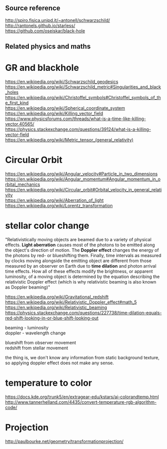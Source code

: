 Source reference
---------------------
http://spiro.fisica.unipd.it/~antonell/schwarzschild/  
http://rantonels.github.io/starless/  
https://github.com/oseiskar/black-hole  

Related physics and maths
------------------
# GR and blackhole
https://en.wikipedia.org/wiki/Schwarzschild_geodesics  
https://en.wikipedia.org/wiki/Schwarzschild_metric#Singularities_and_black_holes  
https://en.wikipedia.org/wiki/Christoffel_symbols#Christoffel_symbols_of_the_first_kind  
https://en.wikipedia.org/wiki/Spherical_coordinate_system  
https://en.wikipedia.org/wiki/Killing_vector_field  
https://www.physicsforums.com/threads/what-is-a-time-like-killing-vector.40565/  
https://physics.stackexchange.com/questions/39124/what-is-a-killing-vector-field  
https://en.wikipedia.org/wiki/Metric_tensor_(general_relativity)  

# Circular Orbit
https://en.wikipedia.org/wiki/Angular_velocity#Particle_in_two_dimensions  
https://en.wikipedia.org/wiki/Angular_momentum#Angular_momentum_in_orbital_mechanics  
https://en.wikipedia.org/wiki/Circular_orbit#Orbital_velocity_in_general_relativity  
https://en.wikipedia.org/wiki/Aberration_of_light
https://en.wikipedia.org/wiki/Lorentz_transformation  

# stellar color change
"Relativistically moving objects are beamed due to a variety of physical effects. **Light aberration** causes most of the photons to be emitted along the object's direction of motion. The **Doppler effect** changes the energy of the photons by red- or blueshifting them. Finally, time intervals as measured by clocks moving alongside the emitting object are different from those measured by an observer on Earth due to **time dilation** and photon arrival time effects. How all of these effects modify the brightness, or apparent luminosity, of a moving object is determined by the equation describing the relativistic Doppler effect (which is why relativistic beaming is also known as Doppler beaming)"

https://en.wikipedia.org/wiki/Gravitational_redshift  
https://en.wikipedia.org/wiki/Relativistic_Doppler_effect#math_5  
https://en.wikipedia.org/wiki/Relativistic_beaming  
https://physics.stackexchange.com/questions/227738/time-dilation-equals-red-shift-looking-in-or-blue-shift-looking-out  

beaming - luminosity  
doppler - wavelength change  

blueshift from observer movement  
redshift from stellar movement  

the thing is, we don't know any information from static background texture, 
so applying doppler effect does not make any sense.  



# temperature to color
https://docs.kde.org/trunk5/en/extragear-edu/kstars/ai-colorandtemp.html   
http://www.tannerhelland.com/4435/convert-temperature-rgb-algorithm-code/  


# Projection
http://paulbourke.net/geometry/transformationprojection/  